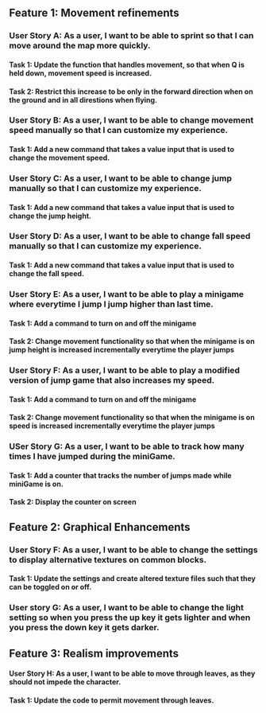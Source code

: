## Feature 1: Movement refinements
### User Story A: As a user, I want to be able to sprint so that I can move around the map more quickly. 
#### Task 1: Update the function that handles movement, so that when Q is held down, movement speed is increased.
#### Task 2: Restrict this increase to be only in the forward direction when on the ground and in all direstions when flying.
### User Story B: As a user, I want to be able to change movement speed manually so that I can customize my experience.
#### Task 1: Add a new command that takes a value input that is used to change the movement speed.
### User Story C: As a user, I want to be able to change jump manually so that I can customize my experience.
#### Task 1: Add a new command that takes a value input that is used to change the jump height.
### User Story D: As a user, I want to be able to change fall speed manually so that I can customize my experience.
#### Task 1: Add a new command that takes a value input that is used to change the fall speed.
### User Story E: As a user, I want to be able to play a minigame where everytime I jump I jump higher than last time.
#### Task 1: Add a command to turn on and off the minigame
#### Task 2: Change movement functionality so that when the minigame is on jump height is increased incrementally everytime the player jumps
### User Story F: As a user, I want to be able to play a modified version of jump game that also increases my speed.
#### Task 1: Add a command to turn on and off the minigame
#### Task 2: Change movement functionality so that when the minigame is on speed is increased incrementally everytime the player jumps
### USer Story G: As a user, I want to be able to track how many times I have jumped during the miniGame.
#### Task 1: Add a counter that tracks the number of jumps made while miniGame is on.
#### Task 2: Display the counter on screen
## Feature 2: Graphical Enhancements
### User Story F: As a user, I want to be able to change the settings to display alternative textures on common blocks. 
#### Task 1: Update the settings and create altered texture files such that they can be toggled on or off.
### User story G: As a user, I want to be able to change the light setting so when you press the up key it gets lighter and when you press the down key it gets darker.
## Feature 3: Realism improvements
#### User Story H: As a user, I want to be able to move through leaves, as they should not impede the character. 
#### Task 1: Update the code to permit movement through leaves.
